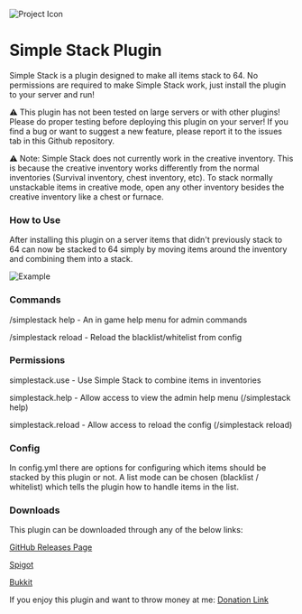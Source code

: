 ![Project Icon](https://user-images.githubusercontent.com/58639173/90967216-ffc61900-e4a9-11ea-88bc-169dd28c8735.png)

# Simple Stack Plugin
Simple Stack is a plugin designed to make all items stack to 64. No permissions are required to make Simple Stack work, 
just install the plugin to your server and run!

:warning: This plugin has not been tested on large servers or with other plugins! Please do proper testing before 
deploying this plugin on your server! If you find a bug or want to suggest a new feature, please report it to
the issues tab in this Github repository.

:warning: Note: Simple Stack does not currently work in the creative inventory. This is because the creative inventory 
works differently from the normal inventories (Survival inventory, chest inventory, etc). To stack normally unstackable 
items in creative mode, open any other inventory besides the creative inventory like a chest or furnace.

### How to Use

After installing this plugin on a server items that didn't previously stack to 64 can now be stacked to 64
simply by moving items around the inventory and combining them into a stack.

![Example](https://user-images.githubusercontent.com/58639173/90967434-479a6f80-e4ad-11ea-8758-9ba1be2494df.gif)

### Commands

/simplestack help - An in game help menu for admin commands

/simplestack reload - Reload the blacklist/whitelist from config

### Permissions

simplestack.use - Use Simple Stack to combine items in inventories

simplestack.help - Allow access to view the admin help menu (/simplestack help)

simplestack.reload - Allow access to reload the config (/simplestack reload)

### Config

In config.yml there are options for configuring which items should be stacked by this plugin or not.
A list mode can be chosen (blacklist / whitelist) which tells the plugin how to handle items in the list.

### Downloads

This plugin can be downloaded through any of the below links:

[GitHub Releases Page](https://github.com/Mikedeejay2/SimpleStackPlugin/releases)

[Spigot](https://www.spigotmc.org/resources/simple-stack.83044/)

[Bukkit](https://dev.bukkit.org/projects/simple-stack)

If you enjoy this plugin and want to throw money at me: [Donation Link](paypal.me/mikedeejay2)
